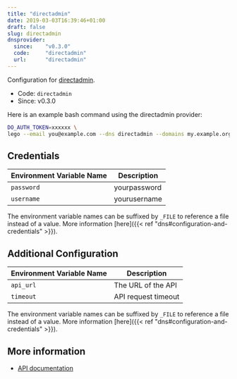 ```yaml
---
title: "directadmin"
date: 2019-03-03T16:39:46+01:00
draft: false
slug: directadmin
dnsprovider:
  since:    "v0.3.0"
  code:     "directadmin"
  url:      "directadmin"
---
```


<!-- THIS DOCUMENTATION IS AUTO-GENERATED. PLEASE DO NOT EDIT. -->
<!-- providers/dns/directadmin/directadmin.toml -->
<!-- THIS DOCUMENTATION IS AUTO-GENERATED. PLEASE DO NOT EDIT. -->


Configuration for [directadmin](directadmin).


<!--more-->

- Code: `directadmin`
- Since: v0.3.0


Here is an example bash command using the directadmin provider:

```bash
DO_AUTH_TOKEN=xxxxxx \
lego --email you@example.com --dns directadmin --domains my.example.org run
```




## Credentials

| Environment Variable Name | Description |
|-----------------------|-------------|
| `password` | yourpassword |
| `username` | yourusername |

The environment variable names can be suffixed by `_FILE` to reference a file instead of a value.
More information [here]({{< ref "dns#configuration-and-credentials" >}}).


## Additional Configuration

| Environment Variable Name | Description |
|--------------------------------|-------------|
| `api_url` | The URL of the API |
| `timeout` | API request timeout |

The environment variable names can be suffixed by `_FILE` to reference a file instead of a value.
More information [here]({{< ref "dns#configuration-and-credentials" >}}).




## More information

- [API documentation](directadmin)

<!-- THIS DOCUMENTATION IS AUTO-GENERATED. PLEASE DO NOT EDIT. -->
<!-- providers/dns/directadmin/directadmin.toml -->
<!-- THIS DOCUMENTATION IS AUTO-GENERATED. PLEASE DO NOT EDIT. -->

